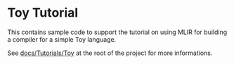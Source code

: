 # Toy Tutorial

This contains sample code to support the tutorial on using MLIR for
building a compiler for a simple Toy language.

See [docs/Tutorials/Toy](../../docs/Tutorials/Toy) at the root of
the project for more informations.

